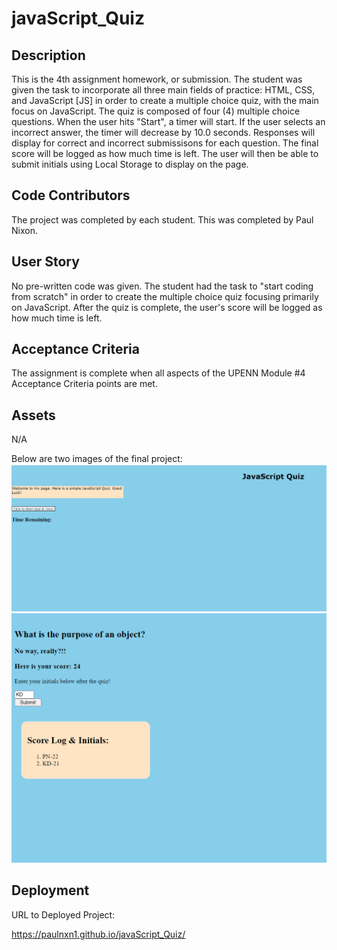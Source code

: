 # javaScript_Quiz

## Description
This is the 4th assignment homework, or submission.  The student was given the task to incorporate all three main fields of practice: HTML, CSS, and JavaScript [JS] in order to create a multiple choice quiz, with the main focus on JavaScript.  The quiz is composed of four (4) multiple choice questions.  When the user hits "Start", a timer will start.  If the user selects an incorrect answer, the timer will decrease by 10.0 seconds.  Responses will display for correct and incorrect submissisons for each question.  The final score will be logged as how much time is left.  The user will then be able to submit initials using Local Storage to display on the page. 



## Code Contributors 

The project was completed by each student. This was completed by Paul Nixon.


## User Story
No pre-written code was given.  The student had the task to "start coding from scratch" in order to create the multiple choice quiz focusing primarily on JavaScript.  After the quiz is complete, the user's score will be logged as how much time is left.  



## Acceptance Criteria
The assignment is complete when all aspects of the UPENN Module #4 Acceptance Criteria points are met.



## Assets

N/A

Below are two images of the final project:
![Image of Program](assets/JSExampleImage.png)
![Image of Final](./assets/Final_Screen_JSQuiz.png)


## Deployment
URL to Deployed Project:

https://paulnxn1.github.io/javaScript_Quiz/

